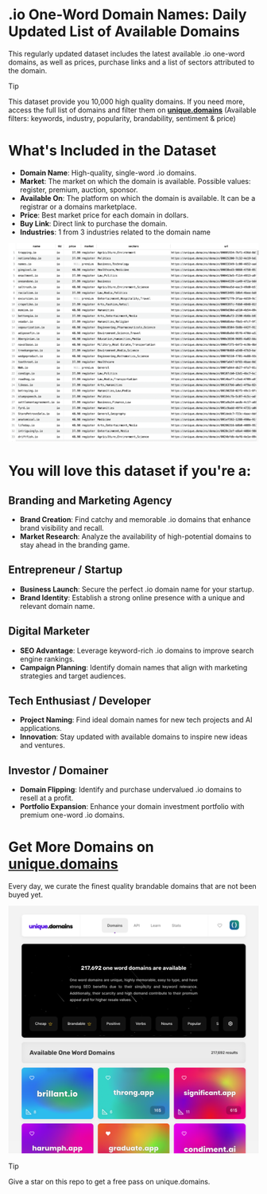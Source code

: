 # .io One-Word Domain Names: Daily Updated List of Available Domains

This regularly updated dataset includes the latest available .io one-word domains, as well as prices, purchase links and a list of sectors attributed to the domain.

> [!TIP]
> This dataset provide you 10,000 high quality domains.
> If you need more, access the full list of domains and filter them on **[unique.domains](https://unique.domains)** (Available filters: keywords, industry, popularity, brandability, sentiment & price)

# What's Included in the Dataset

- **Domain Name**: High-quality, single-word .io domains.
- **Market**: The market on which the domain is available. Possible values: register, premium, auction, sponsor.
- **Available On**: The platform on which the domain is available. It can be a registrar or a domains marketplace.
- **Price**: Best market price for each domain in dollars.
- **Buy Link**: Direct link to purchase the domain.
- **Industries**: 1 from 3 industries related to the domain name

![List of 10,000 available .io one-word domain names](https://raw.githubusercontent.com/UniqueDomains/io-oneword-domains/main/preview.png)

# You will love this dataset if you're a:

## Branding and Marketing Agency

- **Brand Creation**: Find catchy and memorable .io domains that enhance brand visibility and recall.
- **Market Research**: Analyze the availability of high-potential domains to stay ahead in the branding game.

## Entrepreneur / Startup

- **Business Launch**: Secure the perfect .io domain name for your startup.
- **Brand Identity**: Establish a strong online presence with a unique and relevant domain name.

## Digital Marketer

- **SEO Advantage**: Leverage keyword-rich .io domains to improve search engine rankings.
- **Campaign Planning**: Identify domain names that align with marketing strategies and target audiences.

## Tech Enthusiast / Developer

- **Project Naming**: Find ideal domain names for new tech projects and AI applications.
- **Innovation**: Stay updated with available domains to inspire new ideas and ventures.

## Investor / Domainer

- **Domain Flipping**: Identify and purchase undervalued .io domains to resell at a profit.
- **Portfolio Expansion**: Enhance your domain investment portfolio with premium one-word .io domains.

# Get More Domains on [unique.domains](https://unique.domains)

Every day, we curate the finest quality brandable domains that are not been buyed yet.

[![Access the only remaining good domain names, before your competitors.](https://github.com/UniqueDomains/io-oneword-domains/blob/main/unique.domains.png?raw=true)](https://unique.domains)

> [!TIP]
> Give a star on this repo to get a free pass on unique.domains.
